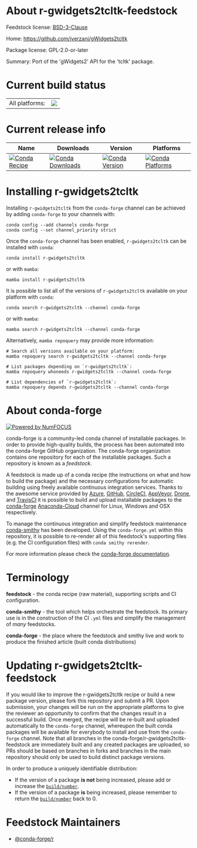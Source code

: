 About r-gwidgets2tcltk-feedstock
================================

Feedstock license: [BSD-3-Clause](https://github.com/conda-forge/r-gwidgets2tcltk-feedstock/blob/main/LICENSE.txt)

Home: https://github.com/jverzani/gWidgets2tcltk

Package license: GPL-2.0-or-later

Summary: Port of the 'gWidgets2' API for the 'tcltk' package.

Current build status
====================


<table><tr><td>All platforms:</td>
    <td>
      <a href="https://dev.azure.com/conda-forge/feedstock-builds/_build/latest?definitionId=10219&branchName=main">
        <img src="https://dev.azure.com/conda-forge/feedstock-builds/_apis/build/status/r-gwidgets2tcltk-feedstock?branchName=main">
      </a>
    </td>
  </tr>
</table>

Current release info
====================

| Name | Downloads | Version | Platforms |
| --- | --- | --- | --- |
| [![Conda Recipe](https://img.shields.io/badge/recipe-r--gwidgets2tcltk-green.svg)](https://anaconda.org/conda-forge/r-gwidgets2tcltk) | [![Conda Downloads](https://img.shields.io/conda/dn/conda-forge/r-gwidgets2tcltk.svg)](https://anaconda.org/conda-forge/r-gwidgets2tcltk) | [![Conda Version](https://img.shields.io/conda/vn/conda-forge/r-gwidgets2tcltk.svg)](https://anaconda.org/conda-forge/r-gwidgets2tcltk) | [![Conda Platforms](https://img.shields.io/conda/pn/conda-forge/r-gwidgets2tcltk.svg)](https://anaconda.org/conda-forge/r-gwidgets2tcltk) |

Installing r-gwidgets2tcltk
===========================

Installing `r-gwidgets2tcltk` from the `conda-forge` channel can be achieved by adding `conda-forge` to your channels with:

```
conda config --add channels conda-forge
conda config --set channel_priority strict
```

Once the `conda-forge` channel has been enabled, `r-gwidgets2tcltk` can be installed with `conda`:

```
conda install r-gwidgets2tcltk
```

or with `mamba`:

```
mamba install r-gwidgets2tcltk
```

It is possible to list all of the versions of `r-gwidgets2tcltk` available on your platform with `conda`:

```
conda search r-gwidgets2tcltk --channel conda-forge
```

or with `mamba`:

```
mamba search r-gwidgets2tcltk --channel conda-forge
```

Alternatively, `mamba repoquery` may provide more information:

```
# Search all versions available on your platform:
mamba repoquery search r-gwidgets2tcltk --channel conda-forge

# List packages depending on `r-gwidgets2tcltk`:
mamba repoquery whoneeds r-gwidgets2tcltk --channel conda-forge

# List dependencies of `r-gwidgets2tcltk`:
mamba repoquery depends r-gwidgets2tcltk --channel conda-forge
```


About conda-forge
=================

[![Powered by
NumFOCUS](https://img.shields.io/badge/powered%20by-NumFOCUS-orange.svg?style=flat&colorA=E1523D&colorB=007D8A)](https://numfocus.org)

conda-forge is a community-led conda channel of installable packages.
In order to provide high-quality builds, the process has been automated into the
conda-forge GitHub organization. The conda-forge organization contains one repository
for each of the installable packages. Such a repository is known as a *feedstock*.

A feedstock is made up of a conda recipe (the instructions on what and how to build
the package) and the necessary configurations for automatic building using freely
available continuous integration services. Thanks to the awesome service provided by
[Azure](https://azure.microsoft.com/en-us/services/devops/), [GitHub](https://github.com/),
[CircleCI](https://circleci.com/), [AppVeyor](https://www.appveyor.com/),
[Drone](https://cloud.drone.io/welcome), and [TravisCI](https://travis-ci.com/)
it is possible to build and upload installable packages to the
[conda-forge](https://anaconda.org/conda-forge) [Anaconda-Cloud](https://anaconda.org/)
channel for Linux, Windows and OSX respectively.

To manage the continuous integration and simplify feedstock maintenance
[conda-smithy](https://github.com/conda-forge/conda-smithy) has been developed.
Using the ``conda-forge.yml`` within this repository, it is possible to re-render all of
this feedstock's supporting files (e.g. the CI configuration files) with ``conda smithy rerender``.

For more information please check the [conda-forge documentation](https://conda-forge.org/docs/).

Terminology
===========

**feedstock** - the conda recipe (raw material), supporting scripts and CI configuration.

**conda-smithy** - the tool which helps orchestrate the feedstock.
                   Its primary use is in the construction of the CI ``.yml`` files
                   and simplify the management of *many* feedstocks.

**conda-forge** - the place where the feedstock and smithy live and work to
                  produce the finished article (built conda distributions)


Updating r-gwidgets2tcltk-feedstock
===================================

If you would like to improve the r-gwidgets2tcltk recipe or build a new
package version, please fork this repository and submit a PR. Upon submission,
your changes will be run on the appropriate platforms to give the reviewer an
opportunity to confirm that the changes result in a successful build. Once
merged, the recipe will be re-built and uploaded automatically to the
`conda-forge` channel, whereupon the built conda packages will be available for
everybody to install and use from the `conda-forge` channel.
Note that all branches in the conda-forge/r-gwidgets2tcltk-feedstock are
immediately built and any created packages are uploaded, so PRs should be based
on branches in forks and branches in the main repository should only be used to
build distinct package versions.

In order to produce a uniquely identifiable distribution:
 * If the version of a package **is not** being increased, please add or increase
   the [``build/number``](https://docs.conda.io/projects/conda-build/en/latest/resources/define-metadata.html#build-number-and-string).
 * If the version of a package **is** being increased, please remember to return
   the [``build/number``](https://docs.conda.io/projects/conda-build/en/latest/resources/define-metadata.html#build-number-and-string)
   back to 0.

Feedstock Maintainers
=====================

* [@conda-forge/r](https://github.com/conda-forge/r/)


